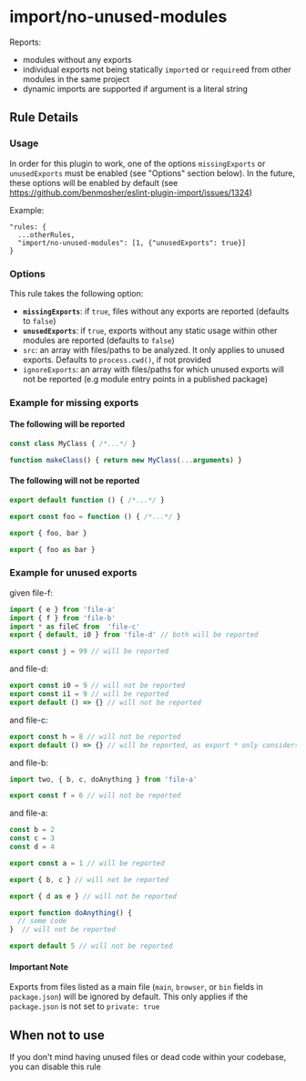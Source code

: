 # import/no-unused-modules

Reports:
  - modules without any exports
  - individual exports not being statically `import`ed or `require`ed from other modules in the same project
  - dynamic imports are supported if argument is a literal string


## Rule Details

### Usage

In order for this plugin to work, one of the options `missingExports` or `unusedExports` must be enabled (see "Options" section below). In the future, these options will be enabled by default (see https://github.com/benmosher/eslint-plugin-import/issues/1324)

Example: 
```
"rules: {
  ...otherRules,
  "import/no-unused-modules": [1, {"unusedExports": true}]
}
```

### Options

This rule takes the following option:

- **`missingExports`**: if `true`, files without any exports are reported (defaults to `false`)
- **`unusedExports`**: if `true`, exports without any static usage within other modules are reported (defaults to `false`)
- `src`: an array with files/paths to be analyzed. It only applies to unused exports. Defaults to `process.cwd()`, if not provided
- `ignoreExports`: an array with files/paths for which unused exports will not be reported (e.g module entry points in a published package) 


### Example for missing exports
#### The following will be reported
```js
const class MyClass { /*...*/ } 

function makeClass() { return new MyClass(...arguments) }
```

#### The following will not be reported

```js
export default function () { /*...*/ } 
```
```js
export const foo = function () { /*...*/ } 
```
```js
export { foo, bar }
```
```js
export { foo as bar }
```

### Example for unused exports
given file-f:
```js
import { e } from 'file-a'
import { f } from 'file-b'
import * as fileC from  'file-c'
export { default, i0 } from 'file-d' // both will be reported

export const j = 99 // will be reported 
```
and file-d:
```js
export const i0 = 9 // will not be reported
export const i1 = 9 // will be reported
export default () => {} // will not be reported
```
and file-c:
```js
export const h = 8 // will not be reported
export default () => {} // will be reported, as export * only considers named exports and ignores default exports
```
and file-b:
```js
import two, { b, c, doAnything } from 'file-a'

export const f = 6 // will not be reported
```
and file-a:
```js
const b = 2
const c = 3
const d = 4

export const a = 1 // will be reported

export { b, c } // will not be reported

export { d as e } // will not be reported

export function doAnything() {
  // some code
}  // will not be reported

export default 5 // will not be reported
```

#### Important Note
Exports from files listed as a main file (`main`, `browser`, or `bin` fields in `package.json`) will be ignored by default. This only applies if the `package.json` is not set to `private: true`

## When not to use

If you don't mind having unused files or dead code within your codebase, you can disable this rule
